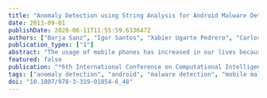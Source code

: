 ```yaml
---
title: "Anomaly Detection using String Analysis for Android Malware Detection"
date: 2013-09-01
publishDate: 2020-06-11T11:55:59.633647Z
authors: ["Borja Sanz", "Igor Santos", "Xabier Ugarte Pedrero", "Carlos Laorden", "Javier Nieves", "Pablo García Bringas"]
publication_types: ["1"]
abstract: "The usage of mobile phones has increased in our lives because they offer nearly the same functionality as a personal computer. Specifically, Android is one of the most widespread mobile operating systems. Indeed, its app store is one of the most visited and the number of applications available for this platform has also increased. However, as it happens with any popular service, it is prone to misuse, and the number of malware samples has increased dramatically in the last months. Thus, we propose a new method based on anomaly detection that extracts the strings contained in application files in order to detect malware."
featured: false
publication: "*6th International Conference on Computational Intelligence in Security for Information Systems (CISIS)*"
tags: ["anomaly detection", "android", "malware detection", "mobile malware"]
doi: "10.1007/978-3-319-01854-6_48"
---
```


